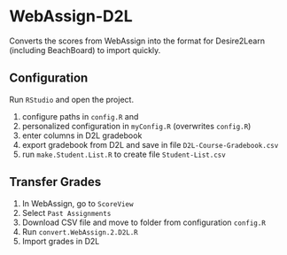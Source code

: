 # WebAssign-D2L

Converts the scores from WebAssign into the format for Desire2Learn (including BeachBoard) to import quickly.

## Configuration

Run `RStudio` and open the project. 

1) configure paths in `config.R` and 
1) personalized configuration in `myConfig.R` (overwrites `config.R`)
1) enter columns in D2L gradebook
1) export gradebook from D2L and save in file `D2L-Course-Gradebook.csv`
1) run `make.Student.List.R` to create file `Student-List.csv`


## Transfer Grades

1) In WebAssign, go to `ScoreView`
2) Select `Past Assignments`
3) Download CSV file and move to folder from configuration `config.R`
4) Run `convert.WebAssign.2.D2L.R`
5) Import grades in D2L 

